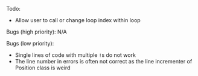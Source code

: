 Todo:
* Allow user to call or change loop index within loop

Bugs (high priority):
N/A

Bugs (low priority):
* Single lines of code with multiple `!`s do not work
* The line number in errors is often not correct as the line incrementer of Position class is weird
